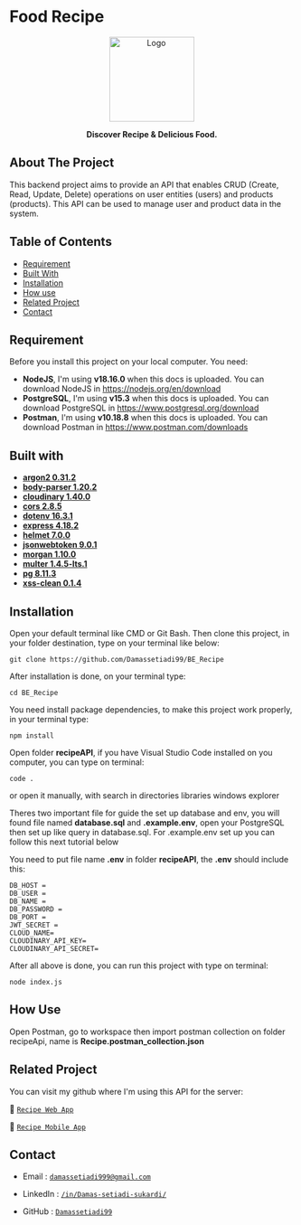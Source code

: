 # Food Recipe

<div align="center">
<a href="https://github.com/Damassetiadi99/BE_Recipe">
    <img src="https://i.ibb.co/ZcsX3g3/fix.png" alt="Logo" width="150" height="150">
</a>

**Discover Recipe & Delicious Food.**

</div>

## About The Project

This backend project aims to provide an API that enables CRUD (Create, Read, Update, Delete) operations on user entities (users) and products (products). This API can be used to manage user and product data in the system.

## Table of Contents

- [Requirement](#requirement)
- [Built With](#built-with)
- [Installation](#installation)
- [How use](#how-use)
- [Related Project](#related-project)
- [Contact](#contact)

## Requirement

Before you install this project on your local computer. You need:

- **NodeJS**, I'm using **v18.16.0** when this docs is uploaded. You can download NodeJS in https://nodejs.org/en/download
- **PostgreSQL**, I'm using **v15.3** when this docs is uploaded. You can download PostgreSQL in https://www.postgresql.org/download
- **Postman**, I'm using **v10.18.8** when this docs is uploaded. You can download Postman in https://www.postman.com/downloads

## Built with

- [**argon2 0.31.2**](https://www.npmjs.com/package/argon2)
- [**body-parser 1.20.2**](https://www.npmjs.com/package/body-parser)
- [**cloudinary 1.40.0**](https://www.npmjs.com/package/cloudinary)
- [**cors 2.8.5**](https://www.npmjs.com/package/cors)
- [**dotenv 16.3.1**](https://www.npmjs.com/package/dotenv)
- [**express 4.18.2**](https://www.npmjs.com/package/express)
- [**helmet 7.0.0**](https://www.npmjs.com/package/helmet)
- [**jsonwebtoken 9.0.1**](https://www.npmjs.com/package/jsonwebtoken)
- [**morgan 1.10.0**](https://www.npmjs.com/package/morgan)
- [**multer 1.4.5-lts.1**](https://www.npmjs.com/package/multer)
- [**pg 8.11.3**](https://www.npmjs.com/package/pg)
- [**xss-clean 0.1.4**](https://www.npmjs.com/package/xss-clean)

## Installation

Open your default terminal like CMD or Git Bash. Then clone this project, in your folder destination, type on your terminal like below:

```
git clone https://github.com/Damassetiadi99/BE_Recipe
```

After installation is done, on your terminal type:

```
cd BE_Recipe
```

You need install package dependencies, to make this project work properly, in your terminal type:

```
npm install
```

Open folder **recipeAPI**, if you have Visual Studio Code installed on you computer, you can type on terminal:

```
code .
```

or open it manually, with search in directories libraries windows explorer

Theres two important file for guide the set up database and env, you will found file named **database.sql** and **.example.env**, open your PostgreSQL then set up like query in database.sql. For .example.env set up you can follow this next tutorial below

You need to put file name **.env** in folder **recipeAPI**, the **.env** should include this:

```
DB_HOST =
DB_USER =
DB_NAME =
DB_PASSWORD =
DB_PORT =
JWT_SECRET =
CLOUD_NAME=
CLOUDINARY_API_KEY=
CLOUDINARY_API_SECRET=
```

After all above is done, you can run this project with type on terminal:

```
node index.js
```

## How Use

Open Postman, go to workspace then import postman collection on folder recipeApi, name is **Recipe.postman_collection.json**

## Related Project

You can visit my github where I'm using this API for the server:

:rocket: [`Recipe Web App`](https://github.com/Damassetiadi99/projectReactDaamas)

:rocket: [`Recipe Mobile App`](https://github.com/Damassetiadi99/recipe-mobile)

## Contact

- Email : [`damassetiadi999@gmail.com`](mailto:damassetiadi999@gmail.com)

- LinkedIn : [`/in/Damas-setiadi-sukardi/`](https://www.linkedin.com/in/damas-setiadi-sukardi/)

- GitHub : [`Damassetiadi99`](https://github.com/Damassetiadi99/)
